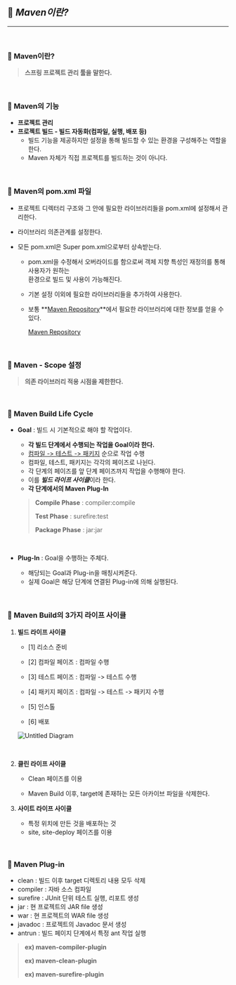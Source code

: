 ## **🎈 *Maven이란?***

***

<br>

### **🎯 Maven이란?**

> **스프링 프로젝트 관리 툴을 말한다.**

<br>

### **🎯 Maven의 기능**

- **프로젝트 관리**
- **프로젝트 빌드 - 빌드 자동화(컴파일, 실행, 배포 등)**
  - 빌드 기능을 제공하지만 설정을 통해 빌드할 수 있는 환경을 구성해주는 역할을 한다.
  - Maven 자체가 직접 프로젝트를 빌드하는 것이 아니다.

<br> 

### **🎯 Maven의 pom.xml 파일**

- 프로젝트 디렉터리 구조와 그 안에 필요한 라이브러리들을 pom.xml에 설정해서 관리한다.

- 라이브러리 의존관계를 설정한다.

- 모든 pom.xml은 Super pom.xml으로부터 상속받는다.

  - pom.xml을 수정해서 오버라이드를 함으로써 객체 지향 특성인 재정의를 통해 사용자가 원하는<br> 환경으로 빌드 및 사용이 가능해진다.

  - 기본 설정 이외에 필요한 라이브러리들을 추가하여 사용한다.

  - 보통 **<u>Maven Repository</u>**에서 필요한 라이브러리에 대한 정보를 얻을 수 있다.

    [Maven Repository](https://mvnrepository.com/)

<br>

### **🎯 Maven - Scope 설정**

> **의존 라이브러리 적용 시점을 제한한다.**

<br> 

### **🎯 Maven Build Life Cycle**

- **Goal** : 빌드 시 기본적으로 해야 할 작업이다.

  - **각 빌드 단계에서 수행되는 작업을 Goal이라 한다.**
  - <u>컴파일 -> 테스트 -> 패키지</u> 순으로 작업 수행
  - 컴파일, 테스트, 패키지는 각각의 페이즈로 나뉜다.
  - 각 단계의 페이즈를 앞 단계 페이즈까지 작업을 수행해야 한다.
  - 이를 ***빌드 라이프 사이클***이라 한다.
  - **각 단계에서의 Maven Plug-In** 

  > **Compile Phase** : compiler:compile
  >
  > **Test Phase** : surefire:test
  >
  > **Package Phase** : jar:jar 

  <br>  

- **Plug-In** : Goal을 수행하는 주체다.

  - 해당되는 Goal과 Plug-in을 매칭시켜준다.
  - 실제 Goal은 해당 단계에 연결된 Plug-in에 의해 실행된다.

<br> 

### **🎯 Maven Build의 3가지 라이프 사이클**

1. **빌드 라이프 사이클**

   - [1] 리소스 준비

   - [2] 컴파일 페이즈 : 컴파일 수행
   - [3] 테스트 페이즈 : 컴파일 -> 테스트 수행
   - [4] 패키지 페이즈 : 컴파일 -> 테스트 -> 패키지 수행
   - [5] 인스톨
   - [6] 배포 

   ![Untitled Diagram](https://user-images.githubusercontent.com/55940552/110914423-b233cf80-8359-11eb-9068-3e3b856d52a4.png) 

   <br> 

2. **클린 라이프 사이클**

   - Clean 페이즈를 이용

   - Maven Build 이후, target에 존재하는 모든 아카이브 파일을 삭제한다.<br> 

3. **사이트 라이프 사이클**

   - 특정 위치에 만든 것을 배포하는 것
   - site, site-deploy 페이즈를 이용

<br> 

### **🎯 Maven Plug-in**

- clean : 빌드 이후 target 디렉토리 내용 모두 삭제
- compiler : 자바 소스 컴파일
- surefire : JUnit 단위 테스트 실행, 리포트 생성
- jar : 현 프로젝트의 JAR file 생성
- war : 현 프로젝트의 WAR file 생성
- javadoc : 프로젝트의 Javadoc 문서 생성
- antrun : 빌드 페이지 단계에서 특정 ant 작업 실행

> **ex) maven-compiler-plugin**
>
> **ex) maven-clean-plugin**
>
> **ex) maven-surefire-plugin**

<br> 


